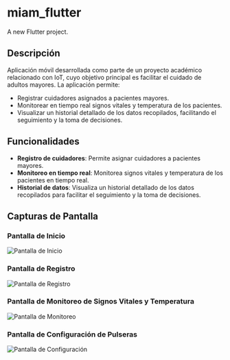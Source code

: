# miam_flutter

A new Flutter project.

## Descripción

Aplicación móvil desarrollada como parte de un proyecto académico relacionado con IoT, cuyo objetivo principal es facilitar el cuidado de adultos mayores. La aplicación permite:

- Registrar cuidadores asignados a pacientes mayores.
- Monitorear en tiempo real signos vitales y temperatura de los pacientes.
- Visualizar un historial detallado de los datos recopilados, facilitando el seguimiento y la toma de decisiones.

## Funcionalidades

- **Registro de cuidadores**: Permite asignar cuidadores a pacientes mayores.
- **Monitoreo en tiempo real**: Monitorea signos vitales y temperatura de los pacientes en tiempo real.
- **Historial de datos**: Visualiza un historial detallado de los datos recopilados para facilitar el seguimiento y la toma de decisiones.

## Capturas de Pantalla

### Pantalla de Inicio
![Pantalla de Inicio](image.png)

### Pantalla de Registro
![Pantalla de Registro](image-1.png)

### Pantalla de Monitoreo de Signos Vitales y Temperatura
![Pantalla de Monitoreo](image-2.png)

### Pantalla de Configuración de Pulseras
![Pantalla de Configuración](image-3.png)